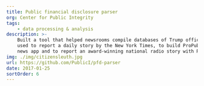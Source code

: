 ```yaml
---
title: Public financial disclosure parser
org: Center for Public Integrity
tags:
    - data processing & analysis
description: >-
    Built a tool that helped newsrooms compile databases of Trump officials' financial histories. This was
    used to report a daily story by the New York Times, to build ProPublica's Trump Town
    news app and to report an award-winning national radio story with Reveal from the Center for Investigative Reporting.
img: ./img/citizensleuth.jpg
url: https://github.com/PublicI/pfd-parser
date: 2017-01-25
sortOrder: 6
---
```

